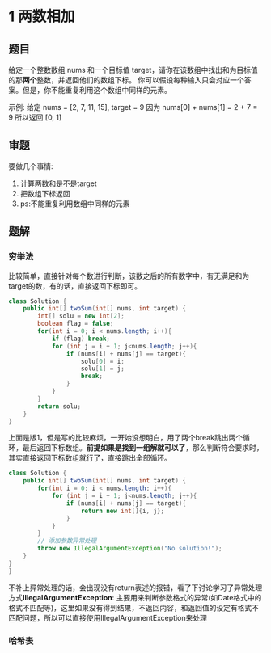 # 1 两数相加
## 题目
给定一个整数数组 nums 和一个目标值 target，请你在该数组中找出和为目标值的那**两个**整数，并返回他们的数组下标。
你可以假设每种输入只会对应一个答案。但是，你不能重复利用这个数组中同样的元素。

示例:
给定 nums = [2, 7, 11, 15], target = 9
因为 nums[0] + nums[1] = 2 + 7 = 9
所以返回 [0, 1]
## 审题
要做几个事情:
1. 计算两数和是不是target
2. 把数组下标返回
3. ps:不能重复利用数组中同样的元素
## 题解
### 穷举法
比较简单，直接针对每个数进行判断，该数之后的所有数字中，有无满足和为target的数，有的话，直接返回下标即可。
```java
class Solution {
    public int[] twoSum(int[] nums, int target) {
        int[] solu = new int[2];
        boolean flag = false;
        for(int i = 0; i < nums.length; i++){
            if (flag) break;
            for (int j = i + 1; j<nums.length; j++){
                if (nums[i] + nums[j] == target){
                    solu[0] = i;
                    solu[1] = j;
                    break;
                }
            }
        }
        return solu;
    }
}
```
上面是版1，但是写的比较麻烦，一开始没想明白，用了两个break跳出两个循环，最后返回下标数组。**前提如果是找到一组解就可以了**，那么判断符合要求时，其实直接返回下标数组就行了，直接跳出全部循环。
```java
class Solution {
    public int[] twoSum(int[] nums, int target) {
        for(int i = 0; i < nums.length; i++){
            for (int j = i + 1; j<nums.length; j++){
                if (nums[i] + nums[j] == target){
                    return new int[]{i, j};
                }
            }
        }
		// 添加参数异常处理
        throw new IllegalArgumentException("No solution!");
    }
}
}
```
不补上异常处理的话，会出现没有return表述的报错，看了下讨论学习了异常处理方式**IllegalArgumentException**:
主要用来判断参数格式的异常(如Date格式中的格式不匹配等)，这里如果没有得到结果，不返回内容，和返回值的设定有格式不匹配问题，所以可以直接使用IllegalArgumentException来处理
### 哈希表